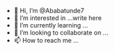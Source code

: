 - 👋 Hi, I’m @Ababatunde7
- 👀 I’m interested in ...write here
- 🌱 I’m currently learning ...
- 💞️ I’m looking to collaborate on ...
- 📫 How to reach me ...

<!---
Ababatunde7/Ababatunde7 is a ✨ special ✨ repository because its `README.md` (this file) appears on your GitHub profile.
You can click the Preview link to take a look at your changes.
--->
